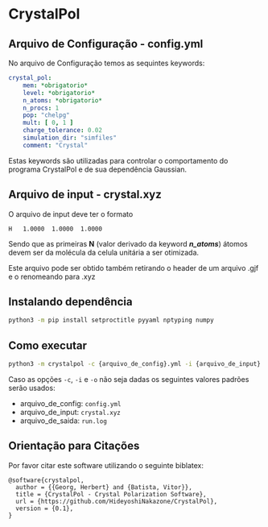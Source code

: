 # CrystalPol

## Arquivo de Configuração - **config.yml**

No arquivo de Configuração temos as sequintes keywords:

```yaml
crystal_pol:
    mem: *obrigatorio*
    level: *obrigatorio*
    n_atoms: *obrigatorio*
    n_procs: 1
    pop: "chelpg"
    mult: [ 0, 1 ]
    charge_tolerance: 0.02
    simulation_dir: "simfiles"
    comment: "Crystal"
```

Estas keywords são utilizadas para controlar o comportamento do programa CrystalPol e de sua dependência Gaussian.

## Arquivo de input - **crystal.xyz**

O arquivo de input deve ter o formato

```
H   1.0000  1.0000  1.0000
```
Sendo que as primeiras **N** (valor derivado da keyword _**n_atoms**_) átomos devem ser da molécula da celula unitária a ser otimizada. 

Este arquivo pode ser obtido também retirando o header de um arquivo .gjf e o renomeando para .xyz

## Instalando dependência

```bash
python3 -m pip install setproctitle pyyaml nptyping numpy
```

## Como executar

```bash
python3 -m crystalpol -c {arquivo_de_config}.yml -i {arquivo_de_input}.xyz -o {arquivo_de_saida}.log
```
Caso as opções `-c`, `-i` e `-o` não seja dadas os seguintes valores padrões serão usados:

- arquivo_de_config: `config.yml`
- arquivo_de_input: `crystal.xyz`
- arquivo_de_saida: `run.log`


## Orientação para Citações

Por favor citar este software utilizando o seguinte biblatex:

```
@software{crystalpol,
  author = {{Georg, Herbert} and {Batista, Vitor}},
  title = {CrystalPol - Crystal Polarization Software},
  url = {https://github.com/HideyoshiNakazone/CrystalPol},
  version = {0.1},
}
```